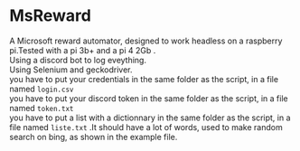 #  MsReward


A Microsoft reward automator, designed to work headless on a raspberry pi.Tested with a pi 3b+ and a pi 4 2Gb .  
Using a discord bot to log eveything.  
Using Selenium and geckodriver.  
you have to put your credentials in the same folder as the script, in a file named `login.csv`   
you have to put your discord token in the same folder as the script, in a file named `token.txt`   
you have to put a list with a dictionnary in the same folder as the script, in a file named  `liste.txt`  .It should have a lot of words, used to make random search on bing, as shown in the example file.  

